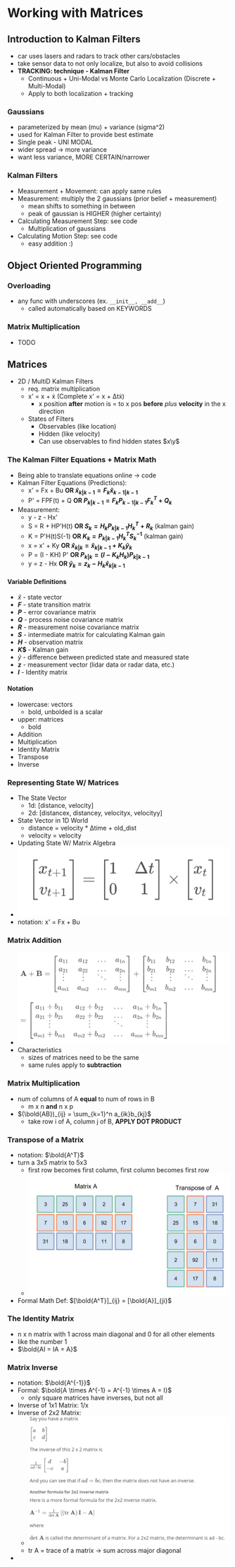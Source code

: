 # Working with Matrices

## Introduction to Kalman Filters 
- car uses lasers and radars to track other cars/obstacles 
- take sensor data to not only localize, but also to avoid collisions 
- **TRACKING: technique - Kalman Filter**
  - Continuous + Uni-Modal vs Monte Carlo Localization (Discrete + Multi-Modal)
  - Apply to both localization + tracking
### Gaussians 
- parameterized by mean (mu) + variance (sigma^2)
- used for Kalman Filter to provide best estimate 
- Single peak - UNI MODAL 
- wider spread -> more variance 
- want less variance, MORE CERTAIN/narrower
### Kalman Filters
- Measurement + Movement: can apply same rules 
- Measurement: multiply the 2 gaussians (prior belief + measurement)
  - mean shifts to something in between
  - peak of gaussian is HIGHER (higher certainty)
- Calculating Measurement Step: see code
  - Multiplication of gaussians 
- Calculating Motion Step: see code 
  - easy addition :)

## Object Oriented Programming 
### Overloading 
- any func with underscores (ex. ```__init__, __add__```)
  - called automatically based on KEYWORDS

### Matrix Multiplication 
- TODO

## Matrices 
- 2D / MultiD Kalman Filters 
  - req. matrix multiplication 
  - x' = x + ẋ (Complete  x' = x + Δtẋ)
    - x position **after** motion is = to x pos **before** *plus* **velocity** in the x direction 
  - States of Filters 
    - Observables (like location)
    - Hidden (like velocity)
    - Can use observables to find hidden states
$x\y$
### The Kalman Filter Equations + Matrix Math
- Being able to translate equations online -> code 
- Kalman Filter Equations (Predictions): 
  - x' = Fx + Bu **OR $\hat{x}_{k|k-1} = F_k \hat{x}_{k-1|k-1}$**
  - P' = FPF(t) + Q  **OR $P_{k|k-1} = F_kP_{k-1|k-1}F_k^T + Q_k$**
- Measurement:
  - y - z - Hx' 
  - S = R + HP'H(t) **OR $S_k = H_kP_{k|k-1}H_k^T + R_k$** (kalman gain)
  - K = P'H(t)S(-1) **OR $K_k = P_{k|k-1}H_k^TS_k^{-1}$** (kalman gain)
  - x = x' + Ky **OR $\hat{x}_{k|k} = \hat{x}_{k|k-1} + K_k\tilde{y}_k$**
  - P = (I - KH) P' **OR $P_{k|k} = (I - K_kH_k)P_{k|k-1}$**
  - y = z - Hx **OR $\tilde{y}_k = z_k - H_k\hat{x}_{k|k-1}$**
#### Variable Definitions
- $\hat{x}$ - state vector
- **$F$** - state transition matrix
- **$P$** - error covariance matrix
- **$Q$** - process noise covariance matrix
- **$R$** - measurement noise covariance matrix
- **$S$** - intermediate matrix for calculating Kalman gain
- **$H$** - observation matrix
- **$K$$** - Kalman gain
- $\tilde{y}$ - difference between predicted state and measured state
- **$z$** - measurement vector (lidar data or radar data, etc.)
- **$I$** - Identity matrix
#### Notation 
- lowercase: vectors
  - bold, unbolded is a scalar  
- upper: matrices 
  - bold
- Addition 
- Multiplication
- Identity Matrix 
- Transpose 
- Inverse 
### Representing State W/ Matrices 
- The State Vector 
  - 1d: [distance, velocity]
  - 2d: [distancex, distancey, velocityx, velocityy]
- State Vector in 1D World 
  - distance = velocity * Δtime + old_dist
  - velocity = velocity 
- Updating State W/ Matrix Algebra 
- ![](images/matrixmult.png)
- notation: x' = Fx + Bu

### Matrix Addition 
- ![](images/matrixadd.png)
- Characteristics 
  - sizes of matrices need to be the same 
  - same rules apply to **subtraction**

### Matrix Multiplication 
- num of columns of A **equal** to num of rows in B 
  - m x n **and** n x p
- $(\bold{AB})_{ij} = \sum_{k=1}^n a_{ik}b_{kj}$
  - take row i of A, column j of B, **APPLY DOT PRODUCT**

### Transpose of a Matrix 
- notation: $\bold{A^T}$
- turn a 3x5 matrix to 5x3 
  - first row becomes first column, first column becomes first row 
  -  ![](images/matrixtranspose.png)
-  Formal Math Def: $[\bold{A^T}]_{ij} = [\bold{A}]_{ji}$

### The Identity Matrix 
- n x n matrix with 1 across main diagonal and 0 for all other elements 
- like the number 1 
- $\bold{AI = IA = A}$

### Matrix Inverse 
- notation: $\bold{A^{-1}}$
- Formal:  $\bold{A \times A^{-1} = A^{-1} \times A = I}$
  - only square matrices have inverses, but not all 
- Inverse of 1x1 Matrix: 1/x 
- Inverse of 2x2 Matrix: 
  - ![](images/matrixinverses.png)
  - tr A = trace of a matrix -> sum across major diagonal
- 